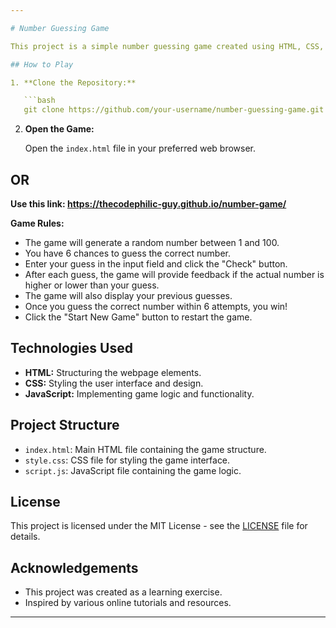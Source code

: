 ```yaml
---

# Number Guessing Game

This project is a simple number guessing game created using HTML, CSS, and JavaScript. The game provides the player with 6 chances to guess the correct number and keeps track of previous guesses. Additionally, it offers a restart button once the player wins.

## How to Play

1. **Clone the Repository:**

   ```bash
   git clone https://github.com/your-username/number-guessing-game.git
   ```

2. **Open the Game:**

   Open the `index.html` file in your preferred web browser.

## OR
**Use this link: https://thecodephilic-guy.github.io/number-game/**

**Game Rules:**

   - The game will generate a random number between 1 and 100.
   - You have 6 chances to guess the correct number.
   - Enter your guess in the input field and click the "Check" button.
   - After each guess, the game will provide feedback if the actual number is higher or lower than your guess.
   - The game will also display your previous guesses.
   - Once you guess the correct number within 6 attempts, you win!
   - Click the "Start New Game" button to restart the game.

## Technologies Used

- **HTML:** Structuring the webpage elements.
- **CSS:** Styling the user interface and design.
- **JavaScript:** Implementing game logic and functionality.

## Project Structure

- `index.html`: Main HTML file containing the game structure.
- `style.css`: CSS file for styling the game interface.
- `script.js`: JavaScript file containing the game logic.

## License

This project is licensed under the MIT License - see the [LICENSE](LICENSE) file for details.

## Acknowledgements

- This project was created as a learning exercise.
- Inspired by various online tutorials and resources.

---
```

